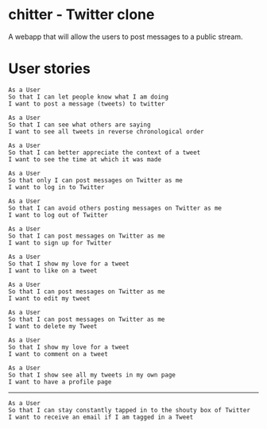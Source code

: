 # chitter - Twitter clone
A webapp that will allow the users to post messages to a public stream.


# User stories
```
As a User
So that I can let people know what I am doing  
I want to post a message (tweets) to twitter
```

```
As a User
So that I can see what others are saying  
I want to see all tweets in reverse chronological order
```

```
As a User
So that I can better appreciate the context of a tweet
I want to see the time at which it was made
```

```
As a User
So that only I can post messages on Twitter as me
I want to log in to Twitter
```

```
As a User
So that I can avoid others posting messages on Twitter as me
I want to log out of Twitter
```

```
As a User
So that I can post messages on Twitter as me
I want to sign up for Twitter
```

```
As a User
So that I show my love for a tweet
I want to like on a tweet
```

```
As a User
So that I can post messages on Twitter as me
I want to edit my tweet
```

```
As a User
So that I can post messages on Twitter as me
I want to delete my Tweet
```

```
As a User
So that I show my love for a tweet
I want to comment on a tweet
```
```
As a User
So that I show see all my tweets in my own page
I want to have a profile page
```
--------------------
```
As a User
So that I can stay constantly tapped in to the shouty box of Twitter
I want to receive an email if I am tagged in a Tweet
```



